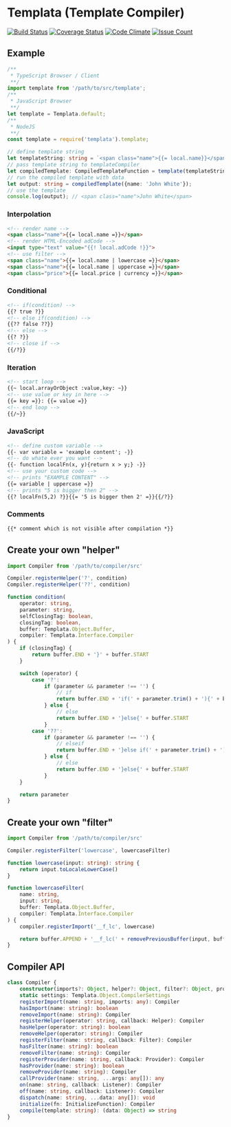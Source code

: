 # Templata (Template Compiler)
[![Build Status](https://api.travis-ci.org/friedemannsommer/templata.svg)](https://travis-ci.org/friedemannsommer/templata)
[![Coverage Status](https://coveralls.io/repos/github/friedemannsommer/templata/badge.svg)](https://coveralls.io/github/friedemannsommer/templata)
[![Code Climate](https://codeclimate.com/github/friedemannsommer/templata/badges/gpa.svg)](https://codeclimate.com/github/friedemannsommer/templata)
[![Issue Count](https://codeclimate.com/github/friedemannsommer/templata/badges/issue_count.svg)](https://codeclimate.com/github/friedemannsommer/templata)
## Example
```typescript
/**
 * TypeScript Browser / Client
 **/
import template from '/path/to/src/template';
/**
 * JavaScript Browser
 **/
let template = Templata.default;
/**
 * NodeJS
 **/
const template = require('templata').template;

// define template string
let templateString: string = `<span class="name">{{= local.name}}</span>`;
// pass template string to templateCompiler
let compiledTemplate: CompiledTemplateFunction = template(templateString);
// run the compiled template with data
let output: string = compiledTemplate({name: 'John White'});
// use the template
console.log(output); // <span class="name">John White</span>
```
### Interpolation
```html
<!-- render name -->
<span class="name">{{= local.name =}}</span>
<!-- render HTML-Encoded adCode -->
<input type="text" value="{{! local.adCode !}}">
<!-- use filter -->
<span class="name">{{= local.name | lowercase =}}</span>
<span class="name">{{= local.name | uppercase =}}</span>
<span class="price">{{= local.price | currency =}}</span>
```
### Conditional
```html
<!-- if(condition) -->
{{? true ?}}
<!-- else if(condition) -->
{{?? false ??}}
<!-- else -->
{{? ?}}
<!-- close if -->
{{/?}}
```
### Iteration
```html
<!-- start loop -->
{{~ local.arrayOrObject :value,key: ~}}
<!-- use value or key in here -->
{{= key =}}: {{= value =}}
<!-- end loop -->
{{/~}}
```
### JavaScript
```html
<!-- define custom variable -->
{{- var variable = 'example content'; -}}
<!-- do whate ever you want -->
{{- function localFn(x, y){return x > y;} -}}
<!-- use your custom code -->
<!-- prints "EXAMPLE CONTENT" -->
{{= variable | uppercase =}}
<!-- prints "5 is bigger then 2" -->
{{? localFn(5,2) ?}}{{= '5 is bigger then 2' =}}{{/?}}
```
### Comments
```html
{{* comment which is not visible after compilation *}}
```
## Create your own "helper"
```typescript
import Compiler from '/path/to/compiler/src'

Compiler.registerHelper('?', condition)
Compiler.registerHelper('??', condition)

function condition(
    operator: string,
    parameter: string,
    selfClosingTag: boolean,
    closingTag: boolean,
    buffer: Templata.Object.Buffer,
    compiler: Templata.Interface.Compiler
) {
    if (closingTag) {
        return buffer.END + '}' + buffer.START
    }

    switch (operator) {
        case '?':
            if (parameter && parameter !== '') {
                // if
                return buffer.END + 'if(' + parameter.trim() + '){' + buffer.START
            } else {
                // else
                return buffer.END + '}else{' + buffer.START
            }
        case '??':
            if (parameter && parameter !== '') {
                // elseif
                return buffer.END + '}else if(' + parameter.trim() + '){' + buffer.START
            } else {
                // else
                return buffer.END + '}else{' + buffer.START
            }
    }

    return parameter
}
```
## Create your own "filter"
```typescript
import Compiler from '/path/to/compiler/src'

Compiler.registerFilter('lowercase', lowercaseFilter)

function lowercase(input: string): string {
    return input.toLocaleLowerCase()
}

function lowercaseFilter(
    name: string,
    input: string,
    buffer: Templata.Object.Buffer,
    compiler: Templata.Interface.Compiler
) {
    compiler.registerImport('__f_lc', lowercase)

    return buffer.APPEND + '__f_lc(' + removePreviousBuffer(input, buffer) + ')' + buffer.POST_APPEND
}
```
## Compiler API
```typescript
class Compiler {
    constructor(imports?: Object, helper?: Object, filter?: Object, provider?: Object)
    static settings: Templata.Object.CompilerSettings
    registerImport(name: string, imports: any): Compiler
    hasImport(name: string): boolean
    removeImport(name: string): Compiler
    registerHelper(operator: string, callback: Helper): Compiler
    hasHelper(operator: string): boolean
    removeHelper(operator: string): Compiler
    registerFilter(name: string, callback: Filter): Compiler
    hasFilter(name: string): boolean
    removeFilter(name: string): Compiler
    registerProvider(name: string, callback: Provider): Compiler
    hasProvider(name: string): boolean
    removeProvider(name: string): Compiler
    callProvider(name: string, ...args: any[]): any
    on(name: string, callback: Listener): Compiler
    off(name: string, callback: Listener): Compiler
    dispatch(name: string, ...data: any[]): void
    initialize(fn: InitializeFunction): Compiler
    compile(template: string): (data: Object) => string
}
```